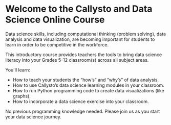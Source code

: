 # Welcome to the Callysto and Data Science Online Course

Data science skills, including computational thinking (problem solving), data analysis and data visualization, are becoming important for students to learn in order to be competitive in the workforce.

This introductory course provides teachers the tools to bring data science literacy into your Grades 5-12 classroom(s) across all subject areas.

You'll learn:

* How to teach your students the “how’s” and “why’s” of data analysis.
* How to use Callysto’s data science learning modules in your classroom.
* How to run Python programming code to create data visualizations (like graphs).
* How to incorporate a data science exercise into your classroom.

No previous programming knowledge needed. Please join us as you start your data science journey.

